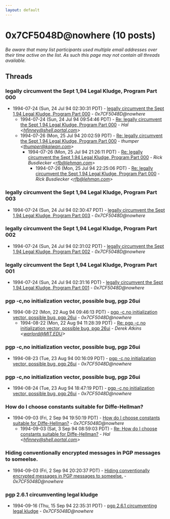 ```yaml
---
layout: default
---
```


# 0x7CF5048D@nowhere (10 posts)

_Be aware that many list participants used multiple email addresses over their time active on the list. As such this page may not contain all threads available._

## Threads

### legally circumvent the Sept 1,94 Legal Kludge, Program Part 000
+ 1994-07-24 (Sun, 24 Jul 94 02:30:31 PDT) - [legally circumvent the Sept 1,94 Legal Kludge, Program Part 000](/archive/1994/07/3d4395332970b3521be37b0753794eaeead0f9505b16d969130b5b85158817c5) - _0x7CF5048D@nowhere_
  + 1994-07-24 (Sun, 24 Jul 94 09:54:46 PDT) - [Re: legally circumvent the Sept 1,94 Legal Kludge, Program Part 000](/archive/1994/07/2c95a4e59014d6f866fc5db8d3346d649bfcb8515bedc25a11ad961723f8e2df) - _Hal \<hfinney@shell.portal.com\>_
  + 1994-07-26 (Mon, 25 Jul 94 20:02:59 PDT) - [Re: legally circumvent the Sept 1,94 Legal Kludge, Program Part 000](/archive/1994/07/13e78120b120611671c51358156e64313a2e13439d1fbb18f79af9442f3779ae) - _thumper \<thumper@kaiwan.com\>_
    + 1994-07-26 (Mon, 25 Jul 94 21:26:11 PDT) - [Re: legally circumvent the Sept 1,94 Legal Kludge, Program Part 000](/archive/1994/07/2fa189aad42d3f824fd31abc8cff7c57cfcbace74f302415f338b412242f3445) - _Rick Busdiecker \<rfb@lehman.com\>_
      + 1994-07-26 (Mon, 25 Jul 94 22:25:06 PDT) - [Re: legally circumvent the Sept 1,94 Legal Kludge, Program Part 000](/archive/1994/07/afbef0e16a0e3d60e1b4a8f06b737e0be6c435071bdfb4654d32c777e1f89205) - _Rick Busdiecker \<rfb@lehman.com\>_

### legally circumvent the Sept 1,94 Legal Kludge, Program Part 003
+ 1994-07-24 (Sun, 24 Jul 94 02:30:47 PDT) - [legally circumvent the Sept 1,94 Legal Kludge, Program Part 003](/archive/1994/07/9f0f177bd9e7baf8e94a7e0e33b64861b26a2c2f037ae117c153e6c7811c7a63) - _0x7CF5048D@nowhere_

### legally circumvent the Sept 1,94 Legal Kludge, Program Part 002
+ 1994-07-24 (Sun, 24 Jul 94 02:31:02 PDT) - [legally circumvent the Sept 1,94 Legal Kludge, Program Part 002](/archive/1994/07/8e2016ef6d08e9d2872bd759c2ec00b810de52146bd04712ca8e7d53edd140d6) - _0x7CF5048D@nowhere_

### legally circumvent the Sept 1,94 Legal Kludge, Program Part 001
+ 1994-07-24 (Sun, 24 Jul 94 02:31:16 PDT) - [legally circumvent the Sept 1,94 Legal Kludge, Program Part 001](/archive/1994/07/85ee8f98a176e9918aed96f309db17223e76a7b6a6acdd7dabb81c4b144220f8) - _0x7CF5048D@nowhere_

### pgp -c,no initialization vector, possible bug, pgp 26ui
+ 1994-08-22 (Mon, 22 Aug 94 09:46:13 PDT) - [pgp -c,no initialization vector, possible bug, pgp 26ui](/archive/1994/08/440bd4b1fee6a152e2fc35a8994a8ad48f6cd788f5713e7cd64d2f799740c1f5) - _0x7CF5048D@nowhere_
  + 1994-08-22 (Mon, 22 Aug 94 11:28:39 PDT) - [Re: pgp -c,no initialization vector, possible bug, pgp 26ui](/archive/1994/08/4b7d44060f25323a3824a151017c22858bdbac5976c75ea304a38b4ec064096e) - _Derek Atkins \<warlord@MIT.EDU\>_

### pgp -c,no initialization vector, possible bug, pgp 26ui
+ 1994-08-23 (Tue, 23 Aug 94 00:16:09 PDT) - [pgp -c,no initialization vector, possible bug, pgp 26ui](/archive/1994/08/ae51460247c6ec67827ebde88ea0abc7e9bdd9dd0398981dbc3feea74808c243) - _0x7CF5048D@nowhere_

### pgp -c,no initialization vector, possible bug, pgp 26ui
+ 1994-08-24 (Tue, 23 Aug 94 18:47:19 PDT) - [pgp -c,no initialization vector, possible bug, pgp 26ui](/archive/1994/08/a21f751ccf0924363dafc71916f520c4767a3678eacca4c48ade732da9d8c60a) - _0x7CF5048D@nowhere_

### How do I choose constants suitable for Diffe-Hellman?
+ 1994-09-03 (Fri, 2 Sep 94 19:50:19 PDT) - [How do I choose constants suitable for Diffe-Hellman?](/archive/1994/09/ad8ae0c48eef6ab6c6142bc7271fbe69d4599374384e57ab323a3753b6f48ad6) - _0x7CF5048D@nowhere_
  + 1994-09-03 (Sat, 3 Sep 94 08:59:03 PDT) - [Re: How do I choose constants suitable for Diffe-Hellman?](/archive/1994/09/66e5ad67afdbee322f002a9b5a417adc8c01fd6a7abd5ee5db85d04823df9df6) - _Hal \<hfinney@shell.portal.com\>_

### Hiding conventionally encrypted messages in PGP messages to someelse.
+ 1994-09-03 (Fri, 2 Sep 94 20:20:37 PDT) - [Hiding conventionally encrypted messages in PGP messages to someelse.](/archive/1994/09/0a732d4594a402fb7035f2c43eec6fb8fd7d16470f61b5c2930c56a78081c84a) - _0x7CF5048D@nowhere_

### pgp 2.6.1 circumventing legal kludge
+ 1994-09-16 (Thu, 15 Sep 94 22:35:31 PDT) - [pgp 2.6.1 circumventing legal kludge](/archive/1994/09/0dce7af2a53df7b594fb5efcdb05f815bd504e12820fefb85958a0570587a504) - _0x7CF5048D@nowhere_

